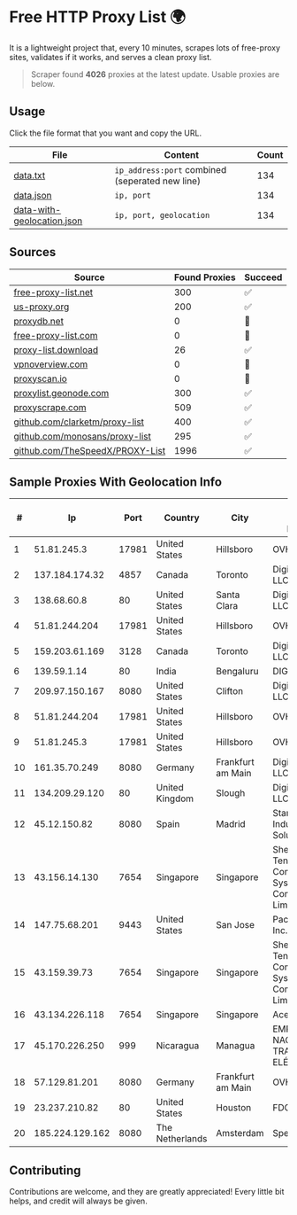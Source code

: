 
# Free HTTP Proxy List 🌍

It is a lightweight project that, every 10 minutes, scrapes lots of free-proxy sites, validates if it works, and serves a clean proxy list.


> Scraper found **4026** proxies at the latest update. Usable proxies are below.

## Usage

Click the file format that you want and copy the URL.


|File|Content|Count|
|----|-------|-----|
|[data.txt](https://raw.githubusercontent.com/themiralay/Proxy-List-World/master/data.txt)|`ip_address:port` combined (seperated new line)|134|
|[data.json](https://raw.githubusercontent.com/themiralay/Proxy-List-World/master/data.json)|`ip, port`|134|
|[data-with-geolocation.json](https://raw.githubusercontent.com/themiralay/Proxy-List-World/master/data-with-geolocation.json)|`ip, port, geolocation`|134|

## Sources

|Source|Found Proxies|Succeed|
|------|-------------|-------|
|[free-proxy-list.net](https://free-proxy-list.net)|300|✅|
|[us-proxy.org](https://www.us-proxy.org)|200|✅|
|[proxydb.net](http://proxydb.net)|0|🚫|
|[free-proxy-list.com](https://free-proxy-list.com/?page=&port=&type%5B%5D=http&type%5B%5D=https&up_time=0&search=Search)|0|🚫|
|[proxy-list.download](https://www.proxy-list.download/HTTP)|26|✅|
|[vpnoverview.com](https://vpnoverview.com/privacy/anonymous-browsing/free-proxy-servers)|0|🚫|
|[proxyscan.io](https://www.proxyscan.io)|0|🚫|
|[proxylist.geonode.com](https://proxylist.geonode.com/api/proxy-list?limit=300&page=1&sort_by=lastChecked&sort_type=desc&protocols=http,https)|300|✅|
|[proxyscrape.com](https://api.proxyscrape.com/v2/?request=displayproxies&protocol=http&timeout=10000&country=all&ssl=all&anonymity=all)|509|✅|
|[github.com/clarketm/proxy-list](https://raw.githubusercontent.com/clarketm/proxy-list/master/proxy-list-raw.txt)|400|✅|
|[github.com/monosans/proxy-list](https://raw.githubusercontent.com/monosans/proxy-list/main/proxies/http.txt)|295|✅|
|[github.com/TheSpeedX/PROXY-List](https://raw.githubusercontent.com/TheSpeedX/PROXY-List/master/http.txt)|1996|✅|


## Sample Proxies With Geolocation Info

|#|Ip|Port|Country|City|Internet Service Provider|
|-|--|----|-------|----|-------------------------|
|1|51.81.245.3|17981|United States|Hillsboro|OVH SAS|
|2|137.184.174.32|4857|Canada|Toronto|DigitalOcean, LLC|
|3|138.68.60.8|80|United States|Santa Clara|DigitalOcean, LLC|
|4|51.81.244.204|17981|United States|Hillsboro|OVH SAS|
|5|159.203.61.169|3128|Canada|Toronto|DigitalOcean, LLC|
|6|139.59.1.14|80|India|Bengaluru|DIGITALOCEAN|
|7|209.97.150.167|8080|United States|Clifton|DigitalOcean, LLC|
|8|51.81.244.204|17981|United States|Hillsboro|OVH SAS|
|9|51.81.245.3|17981|United States|Hillsboro|OVH SAS|
|10|161.35.70.249|8080|Germany|Frankfurt am Main|DigitalOcean, LLC|
|11|134.209.29.120|80|United Kingdom|Slough|DigitalOcean, LLC|
|12|45.12.150.82|8080|Spain|Madrid|Stark Industries Solutions LTD|
|13|43.156.14.130|7654|Singapore|Singapore|Shenzhen Tencent Computer Systems Company Limited|
|14|147.75.68.201|9443|United States|San Jose|Packet Host, Inc.|
|15|43.159.39.73|7654|Singapore|Singapore|Shenzhen Tencent Computer Systems Company Limited|
|16|43.134.226.118|7654|Singapore|Singapore|Aceville Pte.ltd|
|17|45.170.226.250|999|Nicaragua|Managua|EMPRESA NACIONAL DE TRANSMISIÓN ELÉCTRICA|
|18|57.129.81.201|8080|Germany|Frankfurt am Main|OVH SAS|
|19|23.237.210.82|80|United States|Houston|FDCservers.net|
|20|185.224.129.162|8080|The Netherlands|Amsterdam|SpectraIP B.V.|



## Contributing

Contributions are welcome, and they are greatly appreciated! Every
little bit helps, and credit will always be given.


